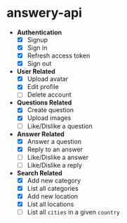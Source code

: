 # answery-api
- __Authentication__
  * [x] Signup
  * [x] Sign in
  * [x] Refresh access token
  * [x] Sign out
- __User Related__
  * [x] Upload avatar
  * [x] Edit profile
  * [ ] Delete account
- __Questions Related__
  * [x] Create question
  * [x] Upload images
  * [ ] Like/Dislike a question
- __Answer Related__
  * [x] Answer a question
  * [x] Reply to an answer
  * [ ] Like/Dislike a answer
  * [ ] Like/Dislike a reply
- __Search Related__
  * [x] Add new category
  * [x] List all categories
  * [x] Add new location
  * [x] List all locations
  * [ ] List all `cities` in a given `country`
